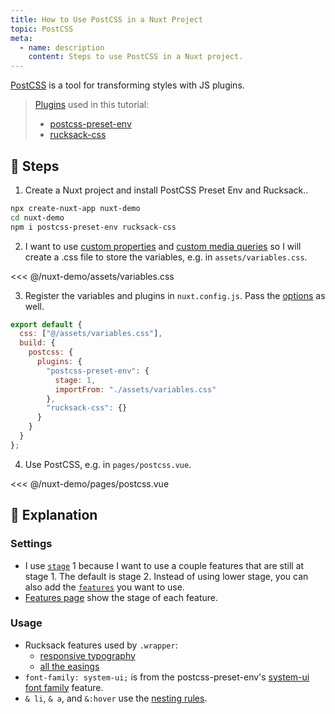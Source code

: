 ```yaml
---
title: How to Use PostCSS in a Nuxt Project
topic: PostCSS
meta:
  - name: description
    content: Steps to use PostCSS in a Nuxt project.
---
```


[PostCSS](https://github.com/postcss/postcss) is a tool for transforming styles with JS plugins.

> [Plugins](https://www.postcss.parts/) used in this tutorial:
>
> - [postcss-preset-env](https://preset-env.cssdb.org/)
> - [rucksack-css](https://www.rucksackcss.org/)

## :footprints: Steps

1. Create a Nuxt project and install PostCSS Preset Env and Rucksack..

```bash
npx create-nuxt-app nuxt-demo
cd nuxt-demo
npm i postcss-preset-env rucksack-css
```

2. I want to use [custom properties](https://preset-env.cssdb.org/features#custom-properties) and [custom media queries](https://preset-env.cssdb.org/features#custom-media-queries) so I will create a .css file to store the variables, e.g. in `assets/variables.css`.

<<< @/nuxt-demo/assets/variables.css

3. Register the variables and plugins in `nuxt.config.js`. Pass the [options](https://github.com/csstools/postcss-preset-env#options) as well.

```js
export default {
  css: ["@/assets/variables.css"],
  build: {
    postcss: {
      plugins: {
        "postcss-preset-env": {
          stage: 1,
          importFrom: "./assets/variables.css"
        },
        "rucksack-css": {}
      }
    }
  }
};
```

4. Use PostCSS, e.g. in `pages/postcss.vue`.

<<< @/nuxt-demo/pages/postcss.vue

## :book: Explanation

### Settings

- I use [`stage`](https://github.com/csstools/postcss-preset-env#stage) 1 because I want to use a couple features that are still at stage 1. The default is stage 2. Instead of using lower stage, you can also add the [`features`](https://github.com/csstools/postcss-preset-env#features) you want to use.
- [Features page](https://preset-env.cssdb.org/features) show the stage of each feature.

### Usage

- Rucksack features used by `.wrapper`:
  - [responsive typography](https://www.rucksackcss.org/docs#responsive-type)
  - [all the easings](https://www.rucksackcss.org/docs#easings)
- `font-family: system-ui;` is from the postcss-preset-env's [system-ui font family](https://preset-env.cssdb.org/features#system-ui-font-family) feature.
- `& li`, `& a`, and `&:hover` use the [nesting rules](https://preset-env.cssdb.org/features#nesting-rules).
